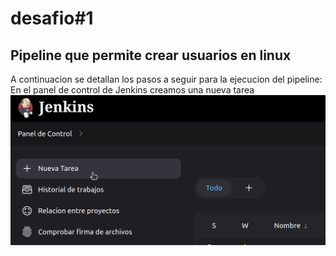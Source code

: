 # desafio#1
## Pipeline que permite crear usuarios en linux
A continuacion se detallan los pasos a seguir para la ejecucion del pipeline:
En el panel de control de Jenkins creamos una nueva tarea
![imagen0](images/00.png)
